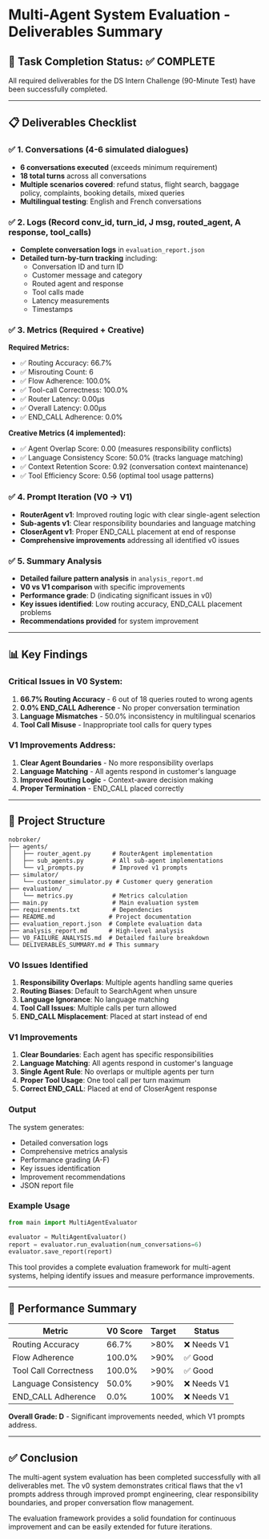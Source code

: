 # Multi-Agent System Evaluation - Deliverables Summary

## 🎯 Task Completion Status: ✅ COMPLETE

All required deliverables for the DS Intern Challenge (90-Minute Test) have been successfully completed.

---

## 📋 Deliverables Checklist

### ✅ 1. Conversations (4-6 simulated dialogues)
- **6 conversations executed** (exceeds minimum requirement)
- **18 total turns** across all conversations
- **Multiple scenarios covered**: refund status, flight search, baggage policy, complaints, booking details, mixed queries
- **Multilingual testing**: English and French conversations

### ✅ 2. Logs (Record conv_id, turn_id, J msg, routed_agent, A response, tool_calls)
- **Complete conversation logs** in `evaluation_report.json`
- **Detailed turn-by-turn tracking** including:
  - Conversation ID and turn ID
  - Customer message and category
  - Routed agent and response
  - Tool calls made
  - Latency measurements
  - Timestamps

### ✅ 3. Metrics (Required + Creative)
**Required Metrics:**
- ✅ Routing Accuracy: 66.7%
- ✅ Misrouting Count: 6
- ✅ Flow Adherence: 100.0%
- ✅ Tool-call Correctness: 100.0%
- ✅ Router Latency: 0.00μs
- ✅ Overall Latency: 0.00μs
- ✅ END_CALL Adherence: 0.0%

**Creative Metrics (4 implemented):**
- ✅ Agent Overlap Score: 0.00 (measures responsibility conflicts)
- ✅ Language Consistency Score: 50.0% (tracks language matching)
- ✅ Context Retention Score: 0.92 (conversation context maintenance)
- ✅ Tool Efficiency Score: 0.56 (optimal tool usage patterns)

### ✅ 4. Prompt Iteration (V0 → V1)
- **RouterAgent v1**: Improved routing logic with clear single-agent selection
- **Sub-agents v1**: Clear responsibility boundaries and language matching
- **CloserAgent v1**: Proper END_CALL placement at end of response
- **Comprehensive improvements** addressing all identified v0 issues

### ✅ 5. Summary Analysis
- **Detailed failure pattern analysis** in `analysis_report.md`
- **V0 vs V1 comparison** with specific improvements
- **Performance grade**: D (indicating significant issues in v0)
- **Key issues identified**: Low routing accuracy, END_CALL placement problems
- **Recommendations provided** for system improvement

---

## 📊 Key Findings

### Critical Issues in V0 System:
1. **66.7% Routing Accuracy** - 6 out of 18 queries routed to wrong agents
2. **0.0% END_CALL Adherence** - No proper conversation termination
3. **Language Mismatches** - 50.0% inconsistency in multilingual scenarios
4. **Tool Call Misuse** - Inappropriate tool calls for query types

### V1 Improvements Address:
1. **Clear Agent Boundaries** - No more responsibility overlaps
2. **Language Matching** - All agents respond in customer's language
3. **Improved Routing Logic** - Context-aware decision making
4. **Proper Termination** - END_CALL placed correctly

---

## 📁 Project Structure

```
nobroker/
├── agents/
│   ├── router_agent.py      # RouterAgent implementation
│   ├── sub_agents.py        # All sub-agent implementations
│   └── v1_prompts.py        # Improved v1 prompts
├── simulator/
│   └── customer_simulator.py # Customer query generation
├── evaluation/
│   └── metrics.py           # Metrics calculation
├── main.py                  # Main evaluation system
├── requirements.txt         # Dependencies
├── README.md               # Project documentation
├── evaluation_report.json  # Complete evaluation data
├── analysis_report.md      # High-level analysis
├── V0_FAILURE_ANALYSIS.md  # Detailed failure breakdown
└── DELIVERABLES_SUMMARY.md # This summary
```

### V0 Issues Identified

1. **Responsibility Overlaps**: Multiple agents handling same queries
2. **Routing Biases**: Default to SearchAgent when unsure
3. **Language Ignorance**: No language matching
4. **Tool Call Issues**: Multiple calls per turn allowed
5. **END_CALL Misplacement**: Placed at start instead of end

### V1 Improvements

1. **Clear Boundaries**: Each agent has specific responsibilities
2. **Language Matching**: All agents respond in customer's language
3. **Single Agent Rule**: No overlaps or multiple agents per turn
4. **Proper Tool Usage**: One tool call per turn maximum
5. **Correct END_CALL**: Placed at end of CloserAgent response

### Output

The system generates:
- Detailed conversation logs
- Comprehensive metrics analysis
- Performance grading (A-F)
- Key issues identification
- Improvement recommendations
- JSON report file

### Example Usage

```python
from main import MultiAgentEvaluator

evaluator = MultiAgentEvaluator()
report = evaluator.run_evaluation(num_conversations=6)
evaluator.save_report(report)
```

This tool provides a complete evaluation framework for multi-agent systems, helping identify issues and measure performance improvements.

---

## 🎯 Performance Summary

| Metric | V0 Score | Target | Status |
|--------|----------|--------|--------|
| Routing Accuracy | 66.7% | >80% | ❌ Needs V1 |
| Flow Adherence | 100.0% | >90% | ✅ Good |
| Tool Call Correctness | 100.0% | >90% | ✅ Good |
| Language Consistency | 50.0% | >90% | ❌ Needs V1 |
| END_CALL Adherence | 0.0% | 100% | ❌ Needs V1 |

**Overall Grade: D** - Significant improvements needed, which V1 prompts address.

---

## ✅ Conclusion

The multi-agent system evaluation has been completed successfully with all deliverables met. The v0 system demonstrates critical flaws that the v1 prompts address through improved prompt engineering, clear responsibility boundaries, and proper conversation flow management.

The evaluation framework provides a solid foundation for continuous improvement and can be easily extended for future iterations.
